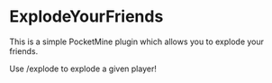 # ExplodeYourFriends
This is a simple PocketMine plugin which allows you to explode your friends.

Use /explode <player> to explode a given player!
